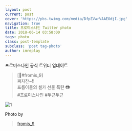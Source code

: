 ```yaml
---
layout: post
current: post
cover: 'https://pbs.twimg.com/media/DfpZVwrVAAEOdjI.jpg'
navigation: true
title: 프로미스나인 Twitter photo
date: 2018-06-14 03:58:00
tags: photo
class: post-template
subclass: 'post tag-photo'
author: imreplay
---
```


프로미스나인 공식 트위터 업데이트

> [💌#fromis_9]  
짜자잔~!!  
프롬이들의 셀카 선물 폭탄 📷  
#프로미스나인 #두근두근  

![1](https://pbs.twimg.com/media/DfpZVwrVAAEOdjI.jpg)


Photo by
> [fromis_9](https://twitter.com/realfromis_9)  
